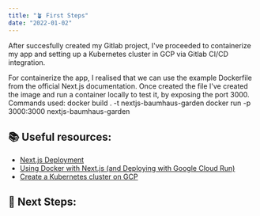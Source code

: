 ```yaml
---
title: "🪴 First Steps"
date: "2022-01-02"
---
```


After succesfully created my Gitlab project, I've proceeded to
containerize my app and setting up a Kubernetes cluster in GCP via
Gitlab CI/CD integration.

For containerize the app, I realised that we can use the example
Dockerfile from the official Next.js documentation. Once created the
file I've created the image and run a container locally to test it, by
exposing the port 3000. Commands used: docker build . -t
nextjs-baumhaus-garden docker run -p 3000:3000 nextjs-baumhaus-garden

## 📚 Useful resources:

- [Next.js Deployment](https://nextjs.org/docs/deployment)
- [Using Docker with Next.js (and Deploying with Google Cloud Run)](https://www.youtube.com/watch?v=Pd2tVxhFnO4)
- [Create a Kubernetes cluster on GCP](https://faun.pub/application-deployment-using-gitlab-ci-cd-on-managed-kubernetes-cluster-at-gcp-72b59496979c)

## 👞 Next Steps:
